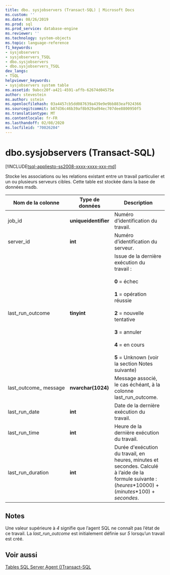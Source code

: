 ```yaml
---
title: dbo. sysjobservers (Transact-SQL) | Microsoft Docs
ms.custom: ''
ms.date: 08/26/2019
ms.prod: sql
ms.prod_service: database-engine
ms.reviewer: ''
ms.technology: system-objects
ms.topic: language-reference
f1_keywords:
- sysjobservers
- sysjobservers_TSQL
- dbo.sysjobservers
- dbo.sysjobservers_TSQL
dev_langs:
- TSQL
helpviewer_keywords:
- sysjobservers system table
ms.assetid: 9abcc20f-a421-4591-affb-62674d04575e
author: stevestein
ms.author: sstein
ms.openlocfilehash: 03a4457cb5dd087639a439e9e9bb883eaf924366
ms.sourcegitcommit: b87d36c46b39af8b929ad94ec707dee8800950f5
ms.translationtype: MT
ms.contentlocale: fr-FR
ms.lasthandoff: 02/08/2020
ms.locfileid: "70026204"
---
```

# <a name="dbosysjobservers-transact-sql"></a>dbo.sysjobservers (Transact-SQL)
[!INCLUDE[tsql-appliesto-ss2008-xxxx-xxxx-xxx-md](../../includes/tsql-appliesto-ss2008-xxxx-xxxx-xxx-md.md)]

Stocke les associations ou les relations existant entre un travail particulier et un ou plusieurs serveurs cibles. Cette table est stockée dans la base de données msdb.
  
|Nom de la colonne|Type de données|Description|  
|-----------------|---------------|-----------------|  
|job_id|**uniqueidentifier**|Numéro d’identification du travail.|  
|server_id|**int**|Numéro d’identification du serveur.|  
|last_run_outcome|**tinyint**|Issue de la dernière exécution du travail :<br /><br /> **0** = échec<br /><br /> **1** = opération réussie<br /><br /> **2** = nouvelle tentative<br /><br /> **3** = annuler<br /><br /> **4** = en cours<br /><br /> **5** = Unknown (voir la section Notes suivante) |  
|last_outcome_ message|**nvarchar(1024)**|Message associé, le cas échéant, à la colonne last_run_outcome.|  
|last_run_date|**int**|Date de la dernière exécution du travail.|  
|last_run_time|**int**|Heure de la dernière exécution du travail.|  
|last_run_duration|**int**|Durée d'exécution du travail, en heures, minutes et secondes. Calculé à l’aide de la formule suivante : (*heures*\*10000) + (*minutes*\*100) + *secondes*.|  


## <a name="remarks"></a>Notes

Une valeur supérieure à *4* signifie que l’agent SQL ne connaît pas l’état de ce travail. La *last_run_outcome* est initialement définie sur *5* lorsqu’un travail est créé.


## <a name="see-also"></a>Voir aussi

[Tables SQL Server Agent &#40;&#41;Transact-SQL](../../relational-databases/system-tables/sql-server-agent-tables-transact-sql.md)  
